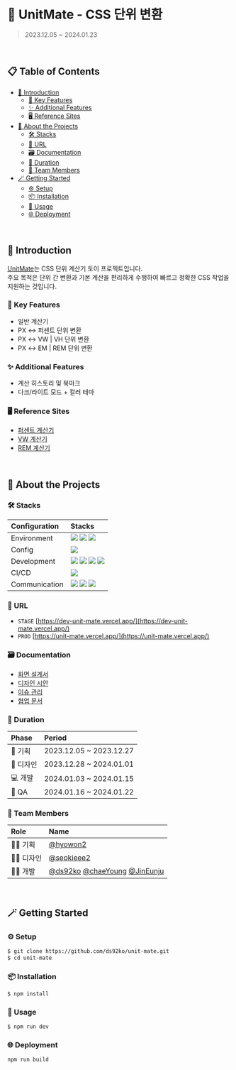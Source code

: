 # 🧮 UnitMate - CSS 단위 변환

> 2023.12.05 ~ 2024.01.23

<br />

## 📋 Table of Contents

- [👀 Introduction](#👀-introduction)
  - [🌟 Key Features](#🌟-key-features)
  - [✨ Additional Features](#✨-additional-features)
  - [🖥️ Reference Sites](#🖥️-reference-sites)
- [🙌 About the Projects](#🙌-about-the-projects)
  - [🛠️ Stacks](#🛠️-stacks)
  - [🔗 URL](#🔗-url)
  - [🗃️ Documentation](#🗃️-documentation)
  - [📅 Duration](#📅-duration)
  - [👥 Team Members](#👥-team-members)
- [🪄 Getting Started](#🪄-getting-started)
  - [⚙️ Setup](#⚙️-setup)
  - [📦 Installation](#📦-installation)
  - [🚀 Usage](#🚀-usage)
  - [🌐 Deployment](#🌐-deployment)

<br />

## 👀 Introduction

[UnitMate](https://unit-mate.vercel.app/)는 CSS 단위 계산기 토이 프로젝트입니다.<br/>
주요 목적은 단위 간 변환과 기본 계산을 편리하게 수행하여 빠르고 정확한 CSS 작업을 지원하는 것입니다.

### 🌟 Key Features

- 일반 계산기
- PX ↔️ 퍼센트 단위 변환
- PX ↔️ VW | VH 단위 변환
- PX ↔️ EM | REM 단위 변환

### ✨ Additional Features

- 계산 히스토리 및 북마크
- 다크/라이트 모드 + 컬러 테마

### 🖥️ Reference Sites

- [퍼센트 계산기](https://search.naver.com/search.naver?where=nexearch&sm=top_hty&fbm=0&ie=utf8&query=%ED%8D%BC%EC%84%BC%ED%8A%B8%EA%B3%84%EC%82%B0%EA%B8%B0)
- [VW 계산기](http://publishing.kr/vw/)
- [REM 계산기](https://www.pixelconverter.com/ko/%ED%94%BD%EC%85%80%EC%97%90%EC%84%9C-rem%EB%A1%9C-%EB%B3%80%ED%99%98%EA%B8%B0/)

<br/>

## 🙌 About the Projects

### 🛠️ Stacks

| **Configuration** | **Stacks**                                                                                                                                                                                                                                                                                                                                                                                                                                                   |
| :---------------- | :----------------------------------------------------------------------------------------------------------------------------------------------------------------------------------------------------------------------------------------------------------------------------------------------------------------------------------------------------------------------------------------------------------------------------------------------------------- |
| Environment       | <img src="https://img.shields.io/badge/visual studio code-007ACC?style=for-the-badge&logo=visualstudiocode&logoColor=white"> <img src="https://img.shields.io/badge/git-F05032?style=for-the-badge&logo=git&logoColor=white"> <img src="https://img.shields.io/badge/github-181717?style=for-the-badge&logo=github&logoColor=white">                                                                                                                         |
| Config            | <img src="https://img.shields.io/badge/npm v10.2.3-CB3837?style=for-the-badge&logo=npm&logoColor=white">                                                                                                                                                                                                                                                                                                                                                     |
| Development       | <img src="https://img.shields.io/badge/node v20.10.0-339933?style=for-the-badge&logo=nodedotjs&logoColor=white"> <img src="https://img.shields.io/badge/vite v5.0.8-646CFF?style=for-the-badge&logo=vite&logoColor=white"> <img src="https://img.shields.io/badge/react v5.0.1-61DAFB?style=for-the-badge&logo=react&logoColor=black"> <img src="https://img.shields.io/badge/typescript v5.2.2-3178C6?style=for-the-badge&logo=typescript&logoColor=white"> |
| CI/CD             | <img src="https://img.shields.io/badge/vercel-000000?style=for-the-badge&logo=vercel&logoColor=white">                                                                                                                                                                                                                                                                                                                                                       |
| Communication     | <img src="https://img.shields.io/badge/notion-000000?style=for-the-badge&logo=notion&logoColor=white"> <img src="https://img.shields.io/badge/figma-F24E1E?style=for-the-badge&logo=figma&logoColor=white"> <img src="https://img.shields.io/badge/discord-5865F2?style=for-the-badge&logo=discord&logoColor=white">                                                                                                                                         |

### 🔗 URL

- `STAGE` [https://dev-unit-mate.vercel.app/](https://dev-unit-mate.vercel.app/)
- `PROD` [https://unit-mate.vercel.app/](https://unit-mate.vercel.app/)

### 🗃️ Documentation

- [화면 설계서](https://www.figma.com/file/8ZuwWVt4BFT8wLDC8frKWv/%EC%9C%A0%EB%8B%9B%EB%A9%94%EC%9D%B4%ED%8A%B8-team-library?type=design&node-id=0%3A1&mode=design&t=02ZbC3RoXSmRXc2e-1)
- [디자인 시안](https://www.figma.com/file/sgFZEAcP9yEBDFYu7EzkR0/%EC%9C%A0%EB%8B%9B%EB%A9%94%EC%9D%B4%ED%8A%B8_%EB%94%94%EC%9E%90%EC%9D%B8_01?type=design&mode=design&t=ULEbwypixQt25oea-1)
- [이슈 관리](https://github.com/ds92ko/unit-mate/issues)
- [협업 문서](https://dasomko.notion.site/UnitMate-CSS-ce1039c5dd464a1fa1b9a882ca04c8dd?pvs=4)

### 📅 Duration

| **Phase** | **Period**              |
| :-------- | :---------------------- |
| 🧠 기획   | 2023.12.05 ~ 2023.12.27 |
| 🎨 디자인 | 2023.12.28 ~ 2024.01.01 |
| 💻 개발   | 2024.01.03 ~ 2024.01.15 |
| 🚦 QA     | 2024.01.16 ~ 2024.01.22 |

### 👥 Team Members

| **Role**  | **Name**                                                                                                                |
| :-------- | :---------------------------------------------------------------------------------------------------------------------- |
| 🧑‍💼 기획   | [@hyowon2](https://github.com/hyowon2)                                                                                  |
| 🧑‍🎨 디자인 | [@seokieee2](https://github.com/seokieee2)                                                                              |
| 🧑‍💻 개발   | [@ds92ko](https://github.com/ds92ko) [@chaeYoung](https://github.com/rlacodud) [@JinEunju](https://github.com/JinEunju) |

<br/>

## 🪄 Getting Started

### ⚙️ Setup

```bash
$ git clone https://github.com/ds92ko/unit-mate.git
$ cd unit-mate
```

### 📦 Installation

```bash
$ npm install
```

### 🚀 Usage

```bash
$ npm run dev
```

### 🌐 Deployment

```bash
npm run build
```

<br />
